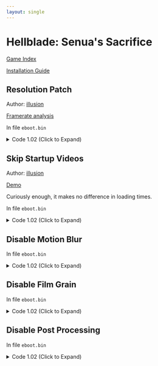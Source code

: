 ```yaml
---
layout: single
---
```


# Hellblade: Senua's Sacrifice

[Game Index](/patch/#ps4)

[Installation Guide](/install-instructions/)

## Resolution Patch

Author: [illusion](https://twitter.com/illusion0002)

[Framerate analysis](https://youtu.be/DO8zPsX_ahE)

In file `eboot.bin`

<details>
<summary>Code 1.02 (Click to Expand)</summary>

{% highlight yml %}
- game: "Hellblade: Senua's Sacrifice"
  app_ver: "01.02"
  patch_ver: "1.0"
  name: "Resolution Patch"
  author: "illusion"
  note: "\nThis game already runs with uncapped framerate.\nOnly useful for Base Console."
  arch: generic_orbis
  enabled: False # Todo: move this to a separate file
  patch_list:
        # allow screenpercentage to be used
        - [ bytes, 0x252C934, "74 0D" ]
        # call
        - [ bytes, 0x2702C8D, "67 67 E8 7D 0A 22 00" ]
        # main code
        - [ bytes, 0x2923710, "C3 48 8B 05 C8 72 E1 02 C7 00 00 00 86 42 C3 89" ]
        # Presets:
        # 540p target
        # C7 00 00 00 48 42 C3 89
        # 720p target // default, search for this, then replace with others
        # C7 00 00 00 86 42 C3 89
        # 900p target
        # C7 00 F6 A8 A6 42 C3 89
        # 50.0f  = 00 00 48 42
        # 67.0f  = 00 00 86 42
        # 83.33f = F6 A8 A6 42
{% endhighlight %}

</details>

## Skip Startup Videos

Author: [illusion](https://twitter.com/illusion0002)

[Demo](https://cdn.discordapp.com/attachments/650395105479360514/858528041557557278/SkipMovieDemo.mp4)

Curiously enough, it makes no difference in loading times.

In file `eboot.bin`

<details>
<summary>Code 1.02 (Click to Expand)</summary>

{% highlight yml %}
- game: "Hellblade: Senua's Sacrifice"
  app_ver: "01.02"
  patch_ver: "1.0"
  name: "Skip Startup Videos"
  author: "illusion"
  note:
  arch: generic_orbis
  enabled: False # Todo: move this to a separate file
  patch_list:
        - [ bytes, 0x1E5C0C2, "48 E9 87 06 00 00" ]
{% endhighlight %}

</details>

## Disable Motion Blur

In file `eboot.bin`

<details>
<summary>Code 1.02 (Click to Expand)</summary>

{% highlight yml %}
- game: "Hellblade: Senua's Sacrifice"
  app_ver: "01.02"
  patch_ver: "1.0"
  name: "Disable Motion Blur"
  author: "illusion"
  note:
  arch: generic_orbis
  enabled: False # Todo: move this to a separate file
  patch_list:
        - [ bytes, 0x178EE71, "EB 40" ] 
{% endhighlight %}

</details>

## Disable Film Grain

In file `eboot.bin`

<details>
<summary>Code 1.02 (Click to Expand)</summary>

{% highlight yml %}
- game: "Hellblade: Senua's Sacrifice"
  app_ver: "01.02"
  patch_ver: "1.0"
  name: "Disable Film Grain"
  author: "illusion"
  note:
  arch: generic_orbis
  enabled: False # Todo: move this to a separate file
  patch_list:
        - [ bytes, 0x156032F, "EB" ]
{% endhighlight %}

</details>

## Disable Post Processing

In file `eboot.bin`

<details>
<summary>Code 1.02 (Click to Expand)</summary>

{% highlight yml %}
- game: "Hellblade: Senua's Sacrifice"
  app_ver: "01.02"
  patch_ver: "1.0"
  name: "Disable Post Processing"
  author: "illusion"
  note:
  arch: generic_orbis
  enabled: False # Todo: move this to a separate file
  patch_list:
        - [ bytes, 0x15602B5, "48 E9" ]
{% endhighlight %}

</details>
